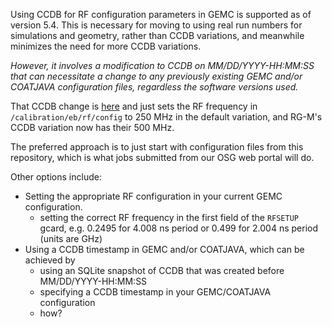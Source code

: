 Using CCDB for RF configuration parameters in GEMC is supported as of version 5.4.   This is necessary for moving to using real run numbers for simulations and geometry, rather than CCDB variations, and meanwhile minimizes the need for more CCDB variations.

_However, it involves a modification to CCDB on MM/DD/YYYY-HH:MM:SS that can necessitate a change to any previously existing GEMC and/or COATJAVA configuration files, regardless the software versions used._

That CCDB change is [here]() and just sets the RF frequency in `/calibration/eb/rf/config` to 250 MHz in the default variation, and RG-M's CCDB variation now has their 500 MHz.

The preferred approach is to just start with configuration files from this repository, which is what jobs submitted from our OSG web portal will do.

Other options include:
* Setting the appropriate RF configuration in your current GEMC configuration.
  * setting the correct RF frequency in the first field of the `RFSETUP` gcard, e.g. 0.2495 for 4.008 ns period or 0.499 for 2.004 ns period (units are GHz) 
* Using a CCDB timestamp in GEMC and/or COATJAVA, which can be achieved by
  * using an SQLite snapshot of CCDB that was created before MM/DD/YYYY-HH:MM:SS
  * specifying a CCDB timestamp in your GEMC/COATJAVA configuration
  * how?

